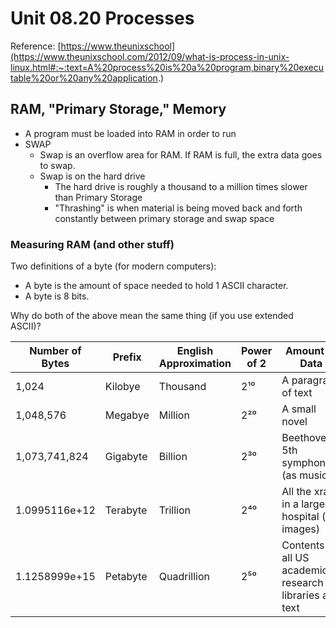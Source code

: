 # Unit 08.20 Processes

Reference: [https://www.theunixschool](https://www.theunixschool.com/2012/09/what-is-process-in-unix-linux.html#:~:text=A%20process%20is%20a%20program,binary%20executable%20or%20any%20application.)

## RAM, "Primary Storage," Memory

* A program must be loaded into RAM in order to run
* SWAP
  * Swap is an overflow area for RAM.  If RAM is full, the extra data goes to swap.
  * Swap is on the hard drive
    * The hard drive is roughly a thousand to a million times slower than Primary Storage
    * "Thrashing" is when material is being moved back and forth constantly between primary storage and swap space

### Measuring RAM (and other stuff)

Two definitions of a byte (for modern computers):
* A byte is the amount of space needed to hold 1 ASCII character.  
* A byte is 8 bits.  

Why do both of the above mean the same thing (if you use extended ASCII)?
     
Number of Bytes|Prefix| English Approximation|Power of 2|Amount of Data
---|---|---|---|---
1,024| Kilobye | Thousand | 2¹⁰ |A paragraph of text
1,048,576| Megabye | Million | 2²⁰ |A small novel
1,073,741,824| Gigabyte | Billion | 2³⁰ |Beethoven's 5th symphony (as music)
1.0995116e+12| Terabyte | Trillion | 2⁴⁰ |All the xrays in a large hospital (as images)
1.1258999e+15| Petabyte | Quadrillion | 2⁵⁰ |Contents of all US academic research libraries as text



